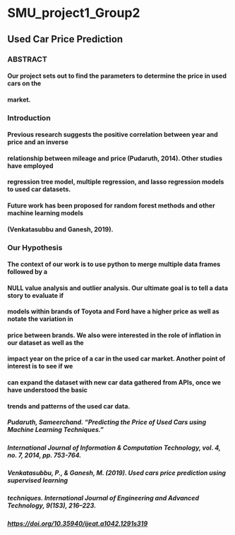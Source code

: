 # SMU_project1_Group2

## Used Car Price Prediction

### ABSTRACT

#### Our project sets out to find the parameters to determine the price in used cars on the
#### market.

### Introduction
#### Previous research suggests the positive correlation between year and price and an inverse
#### relationship between mileage and price (Pudaruth, 2014). Other studies have employed
#### regression tree model, multiple regression, and lasso regression models to used car datasets.
#### Future work has been proposed for random forest methods and other machine learning models
#### (Venkatasubbu and Ganesh, 2019).


### Our Hypothesis
#### The context of our work is to use python to merge multiple data frames followed by a
#### NULL value analysis and outlier analysis. Our ultimate goal is to tell a data story to evaluate if
#### models within brands of Toyota and Ford have a higher price as well as notate the variation in
#### price between brands. We also were interested in the role of inflation in our dataset as well as the
#### impact year on the price of a car in the used car market. Another point of interest is to see if we
#### can expand the dataset with new car data gathered from APIs, once we have understood the basic
#### trends and patterns of the used car data.

##### Pudaruth, Sameerchand. “Predicting the Price of Used Cars using Machine Learning Techniques.”
##### International Journal of Information & Computation Technology, vol. 4, no. 7, 2014, pp. 753-764.

##### Venkatasubbu, P., & Ganesh, M. (2019). Used cars price prediction using supervised learning
##### techniques. International Journal of Engineering and Advanced Technology, 9(1S3), 216–223.
##### https://doi.org/10.35940/ijeat.a1042.1291s319



